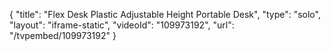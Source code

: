 {
    "title": "Flex Desk Plastic Adjustable Height Portable Desk",
    "type": "solo",
    "layout": "iframe-static",
    "videoId": "109973192",
    "url": "\/tvpembed\/109973192"
}